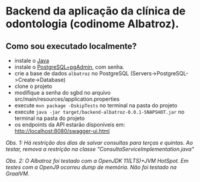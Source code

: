# Backend da aplicação da clínica de odontologia (codinome Albatroz).

## Como sou executado localmente?
- instale o [Java](https://adoptopenjdk.net/)
- instale o [PostgreSQL+pgAdmin](https://www.postgresql.org/download/), com senha.
- crie a base de dados `albatroz` no PostgreSQL (Servers->PostgreSQL->Create->Database)
- clone o projeto
- modifique a senha do sgbd no arquivo src/main/resources/application.properties
- execute `mvn package -DskipTests` no terminal na pasta do projeto
- execute `java -jar target/backend-albatroz-0.0.1-SNAPSHOT.jar` no terminal na pasta do projeto
- os endpoints da API estarão disponíveis em: [http://localhost:8080/swagger-ui.html](http://localhost:8080/swagger-ui.html)

*Obs. 1: Há restrição dos dias de salvar consultas para terças e quintas. Ao testar, remova a restrição na classe "ConsultaServiceImplementation.java"*

*Obs. 2: O Albatroz foi testado com a OpenJDK 11(LTS)+JVM HotSpot. Em testes com a OpenJ9 ocorreu dump de memória. Não foi testado na GraalVM.*
